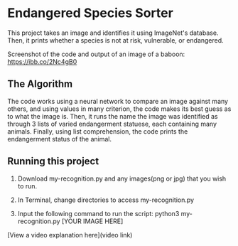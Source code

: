 # Endangered Species Sorter

This project takes an image and identifies it using ImageNet's database. Then, it prints whether a species is not at risk, vulnerable, or endangered.

Screenshot of the code and output of an image of a baboon: https://ibb.co/2Nc4gB0


## The Algorithm

The code works using a neural network to compare an image against many others, and using values in many criterion, the code makes its best guess as to what the image is. Then, it runs the name the image was identified as through 3 lists of varied endangerment statuese, each containing many animals. Finally, using list comprehension, the code prints the endangerment status of the animal.


## Running this project

1. Download my-recognition.py and any images(png or jpg) that you wish to run.
   
2. In Terminal, change directories to access my-recognition.py
   
3. Input the following command to run the script:
    python3 my-recognition.py [YOUR IMAGE HERE]
   
[View a video explanation here](video link)
